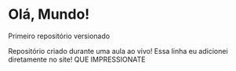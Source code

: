 # Olá, Mundo!
 Primeiro repositório versionado

Repositório criado durante uma aula ao vivo! 
Essa linha eu adicionei diretamente no site! QUE  IMPRESSIONATE
